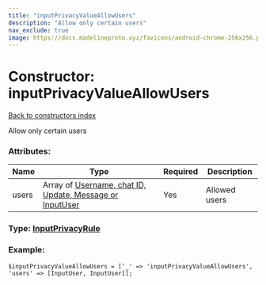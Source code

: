 ```yaml
---
title: "inputPrivacyValueAllowUsers"
description: "Allow only certain users"
nav_exclude: true
image: https://docs.madelineproto.xyz/favicons/android-chrome-256x256.png
---
```

# Constructor: inputPrivacyValueAllowUsers  
[Back to constructors index](/API_docs/constructors/index.html)



Allow only certain users

### Attributes:

| Name     |    Type       | Required | Description |
|----------|---------------|----------|-------------|
|users|Array of [Username, chat ID, Update, Message or InputUser](/API_docs/types/InputUser.html) | Yes|Allowed users|



### Type: [InputPrivacyRule](/API_docs/types/InputPrivacyRule.html)


### Example:

```
$inputPrivacyValueAllowUsers = ['_' => 'inputPrivacyValueAllowUsers', 'users' => [InputUser, InputUser]];
```  

